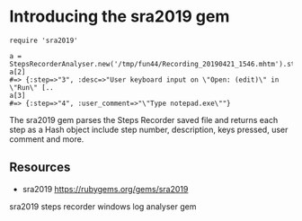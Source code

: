 # Introducing the sra2019 gem

    require 'sra2019'

    a = StepsRecorderAnalyser.new('/tmp/fun44/Recording_20190421_1546.mhtm').steps
    a[2]
    #=> {:step=>"3", :desc=>"User keyboard input on \"Open: (edit)\" in \"Run\" [..
    a[3]
    #=> {:step=>"4", :user_comment=>"\"Type notepad.exe\""} 


The sra2019 gem parses the Steps Recorder saved file and returns each step as a Hash object include step number, description, keys pressed, user comment and more.

## Resources

* sra2019 https://rubygems.org/gems/sra2019

sra2019 steps recorder windows log analyser gem
